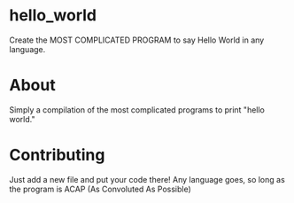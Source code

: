 # hello_world
Create the MOST COMPLICATED PROGRAM to say Hello World in any language. 

# About
Simply a compilation of the most complicated programs to print "hello world." 

# Contributing
Just add a new file and put your code there! Any language goes, so long as the program is ACAP (As Convoluted As Possible)
